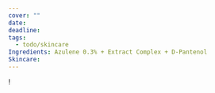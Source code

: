 ```yaml
---
cover: ""
date: 
deadline: 
tags:
  - todo/skincare
Ingredients: Azulene 0.3% + Extract Complex + D-Pantenol
Skincare: 
---
```

!